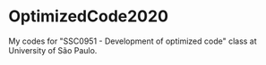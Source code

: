 # OptimizedCode2020
My codes for "SSC0951 - Development of optimized code" class at University of São Paulo.
